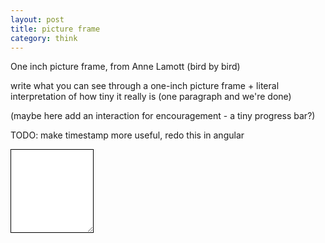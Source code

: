 ```yaml
---
layout: post
title: picture frame
category: think
---
```

One inch picture frame, from Anne Lamott (bird by bird)

write what you can see through a one-inch picture frame + literal interpretation of how tiny it really is (one paragraph and we're done)

(maybe here add an interaction for encouragement - a tiny progress bar?)

TODO: make timestamp more useful, redo this in angular

<style>
.picture-frame {
	border: 1px solid black;
	width: 10em;
	height: 10em;
	padding: 0.25em;
	font: @font;
}
.picture-frame:focus {
	outline: none;
	border: 1px solid green;
}
.pf--done {
	position: relative;
	border-bottom: 1px solid #eee;
	padding: 0.25em;
	width: 50%;
	margin-bottom: 1em;
	display: block;
}
.pf--done p {
	font-family: 'IM Fell DW Pica', serif;
}
.pf__control {
	position: absolute;
	right: 0;
	display: none;
}
.pf__control button {
	border: 1px solid #ccc;
	padding: 0.5em;
	margin-right: 0.5em;
	font-family: "Asap";
	text-transform: uppercase;
	background: white;
	letter-spacing: 0.05em;
}
.pf__control button:focus {
	outline: none;
}
.pf__edit:hover {
	border: 1px solid green;
}
.pf__delete:hover {
	border: 1px solid red;
}
</style>

<textarea class="picture-frame">
</textarea>


<div class="pf__finished"></div>